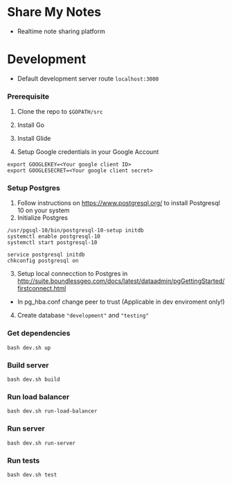 # Share  My Notes
- Realtime note sharing platform

# Development
- Default development server route `localhost:3000`
### Prerequisite
1. Clone the repo to `$GOPATH/src`

1. Install Go

1. Install Glide

1. Setup Google credentials in your Google Account
```
export GOOGLEKEY=<Your google client ID>
export GOOGLESECRET=<Your google client secret>
```

### Setup Postgres
1. Follow instructions on https://www.postgresql.org/ to install Postgresql 10 on your system
1. Initialize Postgres
```
/usr/pgsql-10/bin/postgresql-10-setup initdb
systemctl enable postgresql-10
systemctl start postgresql-10

service postgresql initdb
chkconfig postgresql on
```
3. Setup local connecction to Postgres in http://suite.boundlessgeo.com/docs/latest/dataadmin/pgGettingStarted/firstconnect.html
- In pg_hba.conf change peer to trust (Applicable in dev enviroment only!)

4. Create database `"development"` and `"testing"`
### Get dependencies
```
bash dev.sh up
```
### Build server
```
bash dev.sh build
```
### Run load balancer
```
bash dev.sh run-load-balancer
```
### Run server
```
bash dev.sh run-server
```
### Run tests
```
bash dev.sh test
```